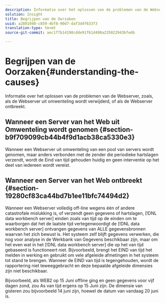 ```yaml
---
description: Informatie over het oplossen van de problemen van de Webserver, zoals, als de Webserver uit omwenteling wordt verwijderd, of als de Webserver ontbreekt.
solution: Insight
title: Begrijpen van de Oorzaken
uuid: a2801040-c859-4bf8-90d7-daf3d4f633f3
translation-type: tm+mt
source-git-commit: aec1f7b14198cdde91f61d490a235022943bfedb

---
```



# Begrijpen van de Oorzaken{#understanding-the-causes}

Informatie over het oplossen van de problemen van de Webserver, zoals, als de Webserver uit omwenteling wordt verwijderd, of als de Webserver ontbreekt.

## Wanneer een Server van het Web uit Omwenteling wordt genomen {#section-b9f709099cb44b4f9d1acb38ca5330e3}

Wanneer een Webserver uit omwenteling van een pool van servers wordt genomen, maar anders verbonden met de zender die periodieke hartslagen verzendt, wordt de Eind van tijd gehouden huidig en geen interventie op het deel van iedereen wordt vereist.

## Wanneer een Server van het Web ontbreekt {#section-19280cf83ca44bd7b1ee11bfc74494d2}

Wanneer een Webserver volledig off-line wegens één of andere catastrofale mislukking is, of verzendt geen gegevens of hartslagen, [!DNL data workbench server] einden zoals van tijd op de einden om te waarborgen dat het de laatste tijd vertegenwoordigt de [!DNL data workbench server] ontvangen gegevens van ALLE gegevensbronnen waarvan het zich bewust is. Het systeem zelf blijft gegevens verwerken, die nog voor analyse in de Werkbank van Gegevens beschikbaar zijn, maar om het even wat in het [!DNL data workbench server] die op het van tijd gebaseerd is functioneert niet. Bijvoorbeeld, brengt het EIND van tijd het melden in werking en gebruikt om vele afgeleide afmetingen in het systeem tot stand te brengen. Wanneer de EIND van tijd is tegengehouden, wordt de rapportering niet teweeggebracht en deze bepaalde afgeleide dimensies zijn niet beschikbaar.

Bijvoorbeeld, als WEB2 op 15 Juni offline ging en geen gegevens voor vijf dagen zond, zou As van tijd ergens op 15 Juni zijn. De dimensie van gisteren zou bijvoorbeeld 14 juni zijn, hoewel de datum van vandaag 20 juni is.
